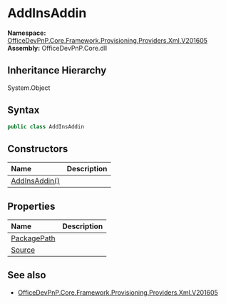 # AddInsAddin
  

**Namespace:** [OfficeDevPnP.Core.Framework.Provisioning.Providers.Xml.V201605](OfficeDevPnP.Core.Framework.Provisioning.Providers.Xml.V201605.md)  
**Assembly:** OfficeDevPnP.Core.dll  
## Inheritance Hierarchy
System.Object  
## Syntax
```C#
public class AddInsAddin
```
## Constructors
|**Name**|**Description**|
|:-----|:-----|
| [AddInsAddin()](OfficeDevPnP.Core.Framework.Provisioning.Providers.Xml.V201605.AddInsAddin.Constructor1details.md) | 
## Properties
|**Name**|**Description**|
|:-----|:-----|
| [PackagePath](OfficeDevPnP.Core.Framework.Provisioning.Providers.Xml.V201605.AddInsAddin.PackagePath.md) | 
| [Source](OfficeDevPnP.Core.Framework.Provisioning.Providers.Xml.V201605.AddInsAddin.Source.md) | 
## See also
- [OfficeDevPnP.Core.Framework.Provisioning.Providers.Xml.V201605](OfficeDevPnP.Core.Framework.Provisioning.Providers.Xml.V201605.md)
